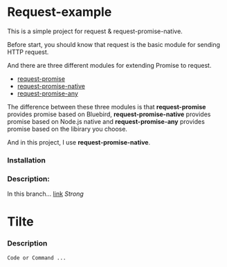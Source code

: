 # Request-example

This is a simple project for request & request-promise-native.

Before start, you should know that request is the basic module for sending HTTP request.

And there are three different modules for extending Promise to request.

* [request-promise](https://github.com/request/request-promise)
* [request-promise-native](https://github.com/request/request-promise-native)
* [request-promise-any](https://github.com/request/request-promise-any)

The difference between these three modules is that **request-promise** provides promise based on Bluebird, **request-promise-native** provides promise based on Node.js native and **request-promise-any** provides promise based on the libirary you choose.

And in this project, I use **request-promise-native**.

### Installation



### Description:
In this branch...
[link](https://google.com)
*Strong*
# Tilte

### Description

```=bash
Code or Command ...
```
